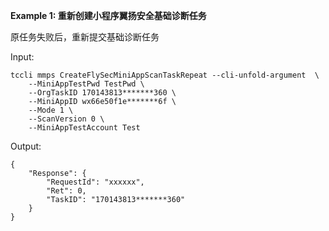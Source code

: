 **Example 1: 重新创建小程序翼扬安全基础诊断任务**

原任务失败后，重新提交基础诊断任务

Input: 

```
tccli mmps CreateFlySecMiniAppScanTaskRepeat --cli-unfold-argument  \
    --MiniAppTestPwd TestPwd \
    --OrgTaskID 170143813*******360 \
    --MiniAppID wx66e50f1e*******6f \
    --Mode 1 \
    --ScanVersion 0 \
    --MiniAppTestAccount Test
```

Output: 
```
{
    "Response": {
        "RequestId": "xxxxxx",
        "Ret": 0,
        "TaskID": "170143813*******360"
    }
}
```

